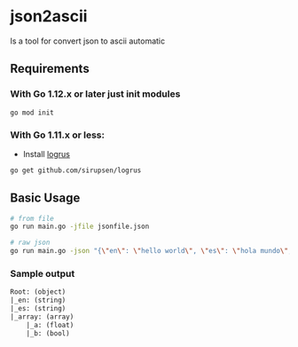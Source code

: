 # json2ascii

Is a tool for convert json to ascii automatic

## Requirements

### With Go 1.12.x or later just init modules

    go mod init

### With Go 1.11.x or less:

- Install [logrus][1]

```bash
go get github.com/sirupsen/logrus
```

## Basic Usage

```bash
# from file
go run main.go -jfile jsonfile.json

# raw json
go run main.go -json "{\"en\": \"hello world\", \"es\": \"hola mundo\", \"array\": [{\"a\": 1.0, \"b\": false}]}"
```

### Sample output

```txt
Root: (object)
|_en: (string)
|_es: (string)
|_array: (array)
    |_a: (float)
    |_b: (bool)
```

[1]: github.com/sirupsen/logrus

